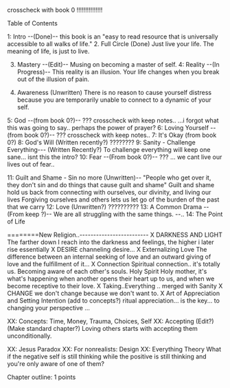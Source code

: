 crosscheck with book 0 !!!!!!!!!!!!!!!

Table of Contents

1: Intro --(Done)--
    this book is an "easy to read resource that is universally accessible to all walks of life."
2. Full Circle (Done)
    Just live your life. The meaning of life, is just to live.

3. Mastery --(Edit)--
    Musing on becoming a master of self.
4: Reality --(In Progress)--
    This reality is an illusion. Your life changes when you break out of the illusion of pain.

00. Awareness (Unwritten)
    There is no reason to cause yourself distress because  you are temporarily unable to connect to a dynamic of your self.

5: God --(from book 0?)--
    ??? crosscheck with keep notes..
    ...i forgot what this was going to say.. perhaps the power of prayer?
6: Loving Yourself --(from book 0?)--
    ??? crosscheck with keep notes..
7: It's Okay (from book 0?)
8: God's Will (Written recently?)
    ????????
9: Sanity - Challenge Everything--- (Written Recently?)
    To challenge everything will keep one sane... isnt this the intro?
10: Fear --(From book 0?)--
    ???
    ... we cant live our lives out of fear..

11: Guilt and Shame - Sin no more (Unwritten)--
    "People who get over it, they don't sin and do things that cause guilt and shame"
    Guilt and shame hold us back from connecting with ourselves, our divinity, and living our lives
    Forgiving ourselves and others lets us let go of the burden of the past that we carry
12: Love (Unwritten?)
    ??????????
13: A Common Drama --(From keep ?)--
    We are all struggling with the same things.
--..
14: The Point of Life

========New Religion..-------------------------
X DARKNESS AND LIGHT
    The farther down I reach into the darkness and feelings, the higher i later rise
    essentially
X DESIRE
    channeling desire...
X Externalizing Love
    The difference between an internal seeking of love and an outward giving of love and the fulfillment of it...
X Connection
    Spiritual connection.. it's totally us. Becoming aware of each other's souls.
    Holy Spirit Holy mother, it's what's happening when another opens their
    heart up to us, and when we become receptive to their love.
X Taking..Everything
    .. merged with Sanity
X CHANGE
    we don't change because we don't want to.
X Art of Appreciation and Setting Intention (add to concepts?)
   ritual appreciation... is the key... to changing your perspective ...

XX: Concepts: Time, Money, Trauma, Choices, Self
XX: Accepting (Edit?) (Make standard chapter?)
    Loving others starts with accepting them unconditionally.

XX: Jesus Paradox
XX: For nonrealists: Design
XX: Everything Theory
   What if the negative self is still thinking while the positive is still thinking and you're only aware of one of them?




Chapter outline:
1
points
